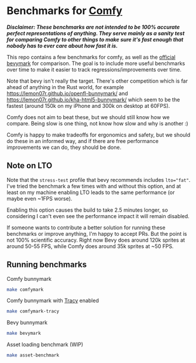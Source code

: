 # Benchmarks for [Comfy](https://comfyengine.org/)

_**Disclaimer: These benchmarks are not intended to be 100% accurate
perfect representations of anything. They serve mainly as a sanity test
for comparing Comfy to other things to make sure it's fast enough that
nobody has to ever care about how fast it is.**_

This repo contains a few benchmarks for comfy, as well as the [official
bevymark](https://github.com/bevyengine/bevy/blob/v0.11.3/examples/stress_tests/bevymark.rs)
for comparison. The goal is to include more useful benchmarks over time to
make it easier to track regressions/improvements over time.

Note that bevy isn't really the target. There's other competition which is
far ahead of anything in the Rust world, for example
https://lemon07r.github.io/openfl-bunnymark/ and
https://lemon07r.github.io/kha-html5-bunnymark/ which seem to be the
fastest (around 150k on my iPhone and 300k on desktop at 60FPS).

Comfy does not aim to beat these, but we should still know how we compare.
Being slow is one thing, not know how slow and why is another :)

Comfy is happy to make tradeoffs for ergonomics and safety, but we should
do these in an informed way, and if there are free performance
improvements we can do, they should be done.

## Note on LTO

Note that the `stress-test` profile that bevy recommends includes
`lto="fat"`. I've tried the benchmark a few times with and without this
option, and at least on my machine enabling LTO leads to the same
performance (or maybe even ~1FPS worse).

Enabling this option causes the build to take 2.5 minutes longer, so considering
I can't even see the performance impact it will remain disabled.

If someone wants to contribute a better solution for running these
benchmarks or improve anything, I'm happy to accept PRs. But the point is
not 100% scientific accuracy. Right now Bevy does around 120k sprites at
around 50-55 FPS, while Comfy does around 35k sprites at ~50 FPS.

## Running benchmarks

Comfy bunnymark

```sh
make comfymark
```

Comfy bunnymark with [Tracy](https://github.com/wolfpld/tracy) enabled

```sh
make comfymark-tracy
```

Bevy bunnymark

```sh
make bevymark
```

Asset loading benchmark (WIP)

```sh
make asset-benchmark
```
